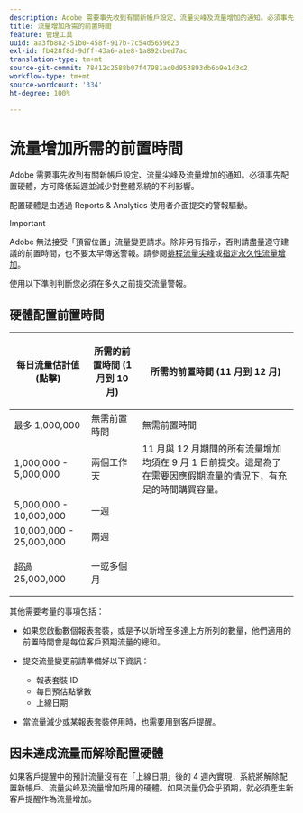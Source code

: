 ```yaml
---
description: Adobe 需要事先收到有關新帳戶設定、流量尖峰及流量增加的通知。必須事先配置硬體，方可降低延遲並減少對整體系統的不利影響。
title: 流量增加所需的前置時間
feature: 管理工具
uuid: aa3fb882-51b0-458f-917b-7c54d5659623
exl-id: fb428f8d-9dff-43a6-a1e8-1a892cbed7ac
translation-type: tm+mt
source-git-commit: 78412c2588b07f47981ac0d953893db6b9e1d3c2
workflow-type: tm+mt
source-wordcount: '334'
ht-degree: 100%

---
```


# 流量增加所需的前置時間

Adobe 需要事先收到有關新帳戶設定、流量尖峰及流量增加的通知。必須事先配置硬體，方可降低延遲並減少對整體系統的不利影響。

配置硬體是由透過 Reports &amp; Analytics 使用者介面提交的警報驅動。

>[!IMPORTANT]
>
> Adobe 無法接受「預留位置」流量變更請求。除非另有指示，否則請盡量遵守建議的前置時間，也不要太早傳送警報。請參閱[排程流量尖峰](/help/admin/c-traffic-management/t-traffic-schedule-spike.md)或[指定永久性流量增加](/help/admin/c-traffic-management/t-traffic-permanent.md)。

使用以下準則判斷您必須在多久之前提交流量警報。

## 硬體配置前置時間

<table id="table_A67CC3B164F740088797BD8913244E47">
 <thead>
  <tr>
   <th colname="col1" class="entry"> 每日流量估計值 (點擊) </th>
   <th colname="col2" class="entry"> <p>所需的前置時間 (1 月到 10 月) </p> </th>
   <th colname="col3" class="entry"> <p>所需的前置時間 (11 月到 12 月) </p> </th>
  </tr>
 </thead>
 <tbody>
  <tr>
   <td colname="col1"> 最多 1,000,000 </td>
   <td colname="col2"> 無需前置時間 </td>
   <td colname="col3"> 無需前置時間 </td>
  </tr>
  <tr>
   <td colname="col1"> 1,000,000 - 5,000,000 </td>
   <td colname="col2"> 兩個工作天 </td>
   <td colname="col3" morerows="3"> 11 月與 12 月期間的所有流量增加均須在 9 月 1 日前提交。這是為了在需要因應假期流量的情況下，有充足的時間購買容量。 </td>
  </tr>
  <tr>
   <td colname="col1"> 5,000,000 - 10,000,000 </td>
   <td colname="col2"> 一週 </td>
  </tr>
  <tr>
   <td colname="col1"> 10,000,000 - 25,000,000 </td>
   <td colname="col2"> 兩週 </td>
  </tr>
  <tr>
   <td colname="col1"> <p>超過 25,000,000 </p> </td>
   <td colname="col2"> 一或多個月 </td>
  </tr>
 </tbody>
</table>

其他需要考量的事項包括：

* 如果您啟動數個報表套裝，或是予以新增至多達上方所列的數量，他們適用的前置時間會是每位客戶預期流量的總和。
* 提交流量變更前請準備好以下資訊：

   * 報表套裝 ID
   * 每日預估點擊數
   * 上線日期

* 當流量減少或某報表套裝停用時，也需要用到客戶提醒。

## 因未達成流量而解除配置硬體

如果客戶提醒中的預計流量沒有在「上線日期」後的 4 週內實現，系統將解除配置新帳戶、流量尖峰及流量增加所用的硬體。如果流量仍合乎預期，就必須產生新客戶提醒作為流量增加。
